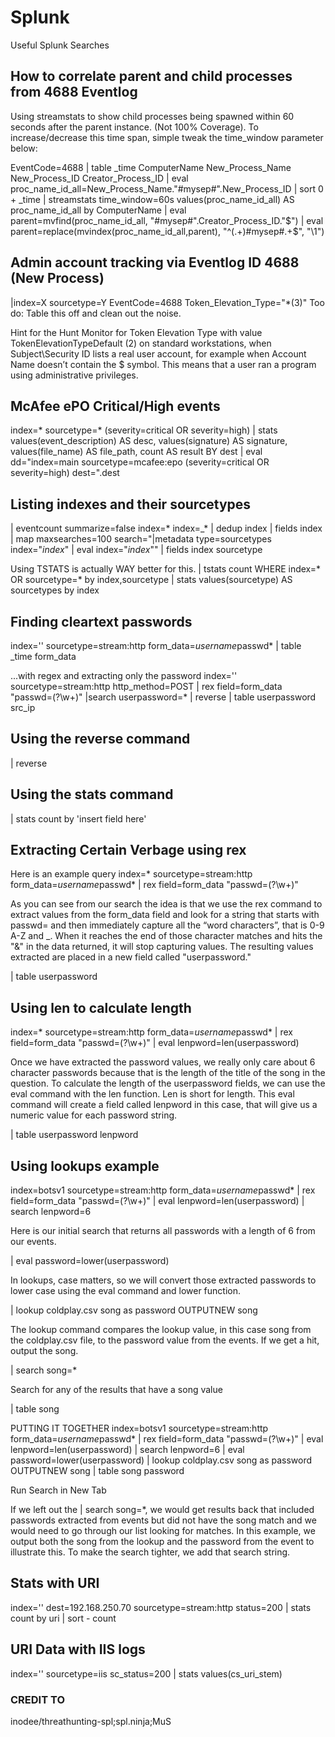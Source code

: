 # Splunk
Useful Splunk Searches

## How to correlate parent and child processes from 4688 Eventlog
Using streamstats to show child processes being spawned within 60 seconds after the parent instance. (Not 100% Coverage).
To increase/decrease this time span, simple tweak the time_window parameter below:

EventCode=4688
| table _time ComputerName New_Process_Name New_Process_ID Creator_Process_ID
| eval proc_name_id_all=New_Process_Name."#mysep#".New_Process_ID
| sort 0 + _time
| streamstats time_window=60s values(proc_name_id_all) AS proc_name_id_all by ComputerName
| eval parent=mvfind(proc_name_id_all, "#mysep#".Creator_Process_ID."$")
| eval parent=replace(mvindex(proc_name_id_all,parent), "^(.+)#mysep#.+$", "\1")


## Admin account tracking via Eventlog ID 4688 (New Process)
|index=X sourcetype=Y EventCode=4688 Token_Elevation_Type="*(3)"
Too do: Table this off and clean out the noise.

Hint for the Hunt
Monitor for Token Elevation Type with value TokenElevationTypeDefault (2) on standard workstations, when Subject\Security ID lists a 
real user account, for example when Account Name doesn’t contain the $ symbol. This means that a user ran a program using administrative 
privileges.

## McAfee ePO Critical/High events
index=* sourcetype=* (severity=critical OR severity=high) | stats values(event_description) AS desc, values(signature) AS signature, values(file_name) AS file_path, count AS result BY dest | eval dd="index=main sourcetype=mcafee:epo (severity=critical OR severity=high) dest=".dest

## Listing indexes and their sourcetypes
| eventcount summarize=false index=* index=_* | dedup index | fields index 
  | map maxsearches=100 search="|metadata type=sourcetypes index=\"$index$\" | eval index=\"$index$\""
  | fields index sourcetype
  
 Using TSTATS is actually WAY better for this.
 | tstats count WHERE index=* OR sourcetype=* by index,sourcetype | stats values(sourcetype) AS sourcetypes by index

## Finding cleartext passwords
index='' sourcetype=stream:http form_data=*username*passwd* | table _time form_data

...with regex and extracting only the password
index='' sourcetype=stream:http http_method=POST | rex field=form_data "passwd=(?<userpassword>\w+)" |search userpassword=* | reverse | table userpassword src_ip

## Using the reverse command
| reverse

## Using the stats command
| stats count by 'insert field here'

## Extracting Certain Verbage using rex
Here is an example query
index=* sourcetype=stream:http form_data=*username*passwd*
| rex field=form_data "passwd=(?<userpassword>\w+)"
  
As you can see from our search the idea is that we use the rex command to extract values from the form_data field and look for a string that starts with passwd= and then immediately capture all the “word characters”, that is 0-9 A-Z and _. When it reaches the end of those character matches and hits the "&" in the data returned, it will stop capturing values. The resulting values extracted are placed in a new field called "userpassword."
  
| table userpassword

## Using len to calculate length
index=* sourcetype=stream:http form_data=*username*passwd* | rex field=form_data "passwd=(?<userpassword>\w+)"
| eval lenpword=len(userpassword)

Once we have extracted the password values, we really only care about 6 character passwords because that is the length of the title of the song in the question. To calculate the length of the userpassword fields, we can use the eval command with the len function. Len is short for length. This eval command will create a field called lenpword in this case, that will give us a numeric value for each password string.

| table userpassword lenpword

## Using lookups example
index=botsv1 sourcetype=stream:http form_data=*username*passwd* | rex field=form_data "passwd=(?<userpassword>\w+)" | eval lenpword=len(userpassword) | search lenpword=6
  
Here is our initial search that returns all passwords with a length of 6 from our events.

| eval password=lower(userpassword)

In lookups, case matters, so we will convert those extracted passwords to lower case using the eval command and lower function.

| lookup coldplay.csv song as password OUTPUTNEW song

The lookup command compares the lookup value, in this case song from the coldplay.csv file, to the password value from the events. If we get a hit, output the song.

| search song=*

Search for any of the results that have a song value

| table song

PUTTING IT TOGETHER
index=botsv1 sourcetype=stream:http form_data=*username*passwd* | rex field=form_data "passwd=(?<userpassword>\w+)" | eval lenpword=len(userpassword) | search lenpword=6 | eval password=lower(userpassword) | lookup coldplay.csv song as password OUTPUTNEW song  | table song password
  
Run Search in New Tab

If we left out the | search song=*, we would get results back that included passwords extracted from events but did not have the song match and we would need to go through our list looking for matches. In this example, we output both the song from the lookup and the password from the event to illustrate this. To make the search tighter, we add that search string.

## Stats with URI
index='' dest=192.168.250.70 sourcetype=stream:http status=200 | stats count by uri | sort - count


## URI Data with IIS logs

index='' sourcetype=iis sc_status=200 | stats values(cs_uri_stem)

### CREDIT TO
inodee/threathunting-spl;spl.ninja;MuS
